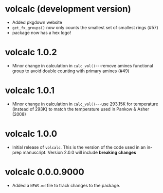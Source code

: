 # volcalc (development version)

* Added pkgdown website
* `get_fx_groups()` now only counts the smallest set of smallest rings (#57)
* package now has a hex logo!

# volcalc 1.0.2


* Minor change in calculation in `calc_vol()`---remove amines functional group to avoid double counting with primary amines (#49)

# volcalc 1.0.1

* Minor change in calculation in `calc_vol()`---use 293.15K for temperature (instead of 293K) to match the temperature used in Pankow & Asher (2008)

# volcalc 1.0.0

* Initial release of `volcalc`.  This is the version of the code used in an in-prep manuscript.  Version 2.0.0 will include **breaking changes**

# volcalc 0.0.0.9000

* Added a `NEWS.md` file to track changes to the package.
